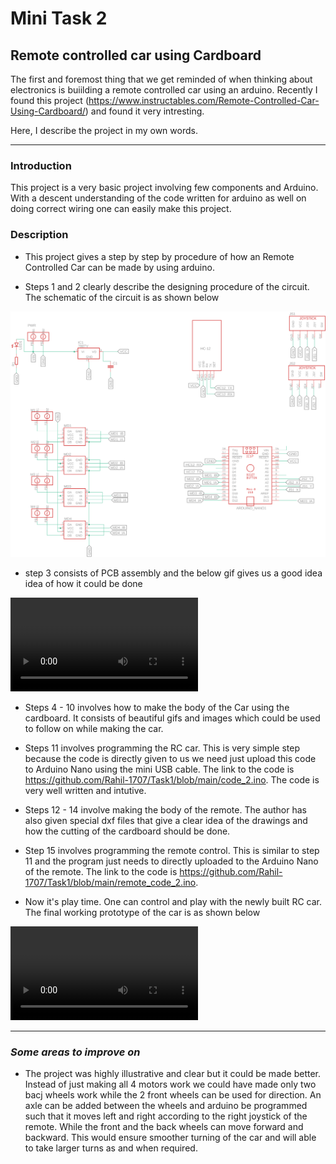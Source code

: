 # **Mini Task 2**
## **Remote controlled car using Cardboard**

The first and foremost thing that we get reminded of when thinking about electronics is buiilding a remote controlled car using an arduino. Recently I found this project (https://www.instructables.com/Remote-Controlled-Car-Using-Cardboard/) and found it very intresting.

Here, I describe the project in my own words.

---

### **Introduction**
This project is a very basic project involving few components and Arduino. With a descent understanding of the code written for arduino as well on doing correct wiring one can easily make this project.

### **Description**

- This project gives a step by step by procedure of how an Remote Controlled Car can be made by using arduino.

- Steps 1 and 2 clearly describe the designing procedure of the circuit. The schematic of the circuit is as shown below

![img2](https://raw.githubusercontent.com/Rahil-1707/Task1/main/img2.webp)

- step 3 consists of PCB assembly and the below gif gives us a good idea idea of how it could be done

![img2](https://github.com/Rahil-1707/Task1/blob/main/img2_gif1.mp4)

- Steps 4 - 10 involves how to make the body of the Car using the cardboard. It consists of beautiful gifs and images which could be used to follow on while making the car.

- Steps 11 involves programming the RC car. This is very simple step because the code is directly given to us we need just upload this code to Arduino Nano using the mini USB cable. The link to the code is https://github.com/Rahil-1707/Task1/blob/main/code_2.ino. The code is very well written and intutive.

- Steps 12 - 14 involve making the body of the remote. The author has also given special dxf files that give a clear idea of the drawings and how the cutting of the cardboard should be done.

- Step 15 involves programming the remote control. This is similar to step 11 and the program just needs to directly uploaded to the Arduino Nano of the remote. The link to the code is https://github.com/Rahil-1707/Task1/blob/main/remote_code_2.ino.

- Now it's play time. One can control and play with the newly built RC car. The final working prototype of the car is as shown below

![img3](https://github.com/Rahil-1707/Task1/blob/main/final_car_2.mp4)

---
### ***Some areas to improve on***

- The project was highly illustrative and clear but it could be made better. Instead of just making all 4 motors work we could have made only two bacj wheels work while the 2 front wheels can be used for direction. An axle can be added between the wheels and arduino be programmed such that it moves left and right according to the right joystick of the remote. While the front and the back wheels can move forward and backward. This would ensure smoother turning of the car and will able to take larger turns as and when required.
